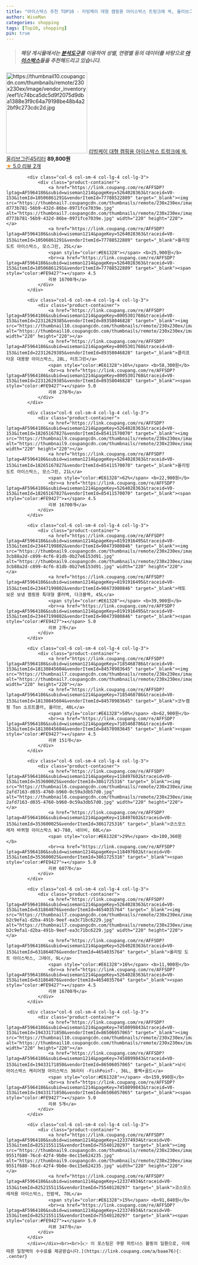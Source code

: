 ```yaml
---
title: "아이스박스 추천 TOP10 - 리빙케이 대형 캠핑용 아이스박스 트렁크에 쏙, 올리브그린45리터"
author: WiseMan
categories: shopping
tags: [Top10, shopping]
pin: true
---
```


> ##### 해당 게시물에서는 [**분석도구**](https://itemscout.io/)를 이용하여 **성별**, **연령별** 등의 데이터를 바탕으로 [**아이스박스**](https://link.coupang.com/a/baae76)들을 추천해드리고 있습니다.
<div class="container"><div class="row">
            <div class="col-6 col-sm-4 col-lg-4 col-lg-3">
                <div class="product-container">
                    <a href="https://link.coupang.com/re/AFFSDP?lptag=AF5964186&subid=wiseman1214&pageKey=8056300288&traceid=V0-153&itemId=22614447796&vendorItemId=89656038541" target="_blank"><img src="https://thumbnail10.coupangcdn.com/thumbnails/remote/230x230ex/image/vendor_inventory/eef1/c74bca5dc5d9f2075d9dba1388e3f9c64a79198be48b4a22bf9c273cdc2d.jpg" alt="https://thumbnail10.coupangcdn.com/thumbnails/remote/230x230ex/image/vendor_inventory/eef1/c74bca5dc5d9f2075d9dba1388e3f9c64a79198be48b4a22bf9c273cdc2d.jpg" width="220" height="220"></a>
                    <a href="https://link.coupang.com/re/AFFSDP?lptag=AF5964186&subid=wiseman1214&pageKey=8056300288&traceid=V0-153&itemId=22614447796&vendorItemId=89656038541" target="_blank">리빙케이 대형 캠핑용 아이스박스 트렁크에 쏙, 올리브그린45리터</a>
                    <span style="color:#E61328"></span> <b>89,800원</b>
                    <br><a href="https://link.coupang.com/re/AFFSDP?lptag=AF5964186&subid=wiseman1214&pageKey=8056300288&traceid=V0-153&itemId=22614447796&vendorItemId=89656038541" target="_blank"><span style="color:#FE9427">★</span> 5.0
                    리뷰 2개</a>
                </div>
            </div>
            
            <div class="col-6 col-sm-4 col-lg-4 col-lg-3">
                <div class="product-container">
                    <a href="https://link.coupang.com/re/AFFSDP?lptag=AF5964186&subid=wiseman1214&pageKey=5264028363&traceid=V0-153&itemId=10506861291&vendorItemId=77788522889" target="_blank"><img src="https://thumbnail7.coupangcdn.com/thumbnails/remote/230x230ex/image/retail/images/1751600002860770-d773b781-56b9-432d-86be-0971fce7039e.jpg" alt="https://thumbnail7.coupangcdn.com/thumbnails/remote/230x230ex/image/retail/images/1751600002860770-d773b781-56b9-432d-86be-0971fce7039e.jpg" width="220" height="220"></a>
                    <a href="https://link.coupang.com/re/AFFSDP?lptag=AF5964186&subid=wiseman1214&pageKey=5264028363&traceid=V0-153&itemId=10506861291&vendorItemId=77788522889" target="_blank">올리빙 도트 아이스박스, 모스그린, 25L</a>
                    <span style="color:#E61328"></span> <b>25,900원</b>
                    <br><a href="https://link.coupang.com/re/AFFSDP?lptag=AF5964186&subid=wiseman1214&pageKey=5264028363&traceid=V0-153&itemId=10506861291&vendorItemId=77788522889" target="_blank"><span style="color:#FE9427">★</span> 4.5
                    리뷰 16700개</a>
                </div>
            </div>
            
            <div class="col-6 col-sm-4 col-lg-4 col-lg-3">
                <div class="product-container">
                    <a href="https://link.coupang.com/re/AFFSDP?lptag=AF5964186&subid=wiseman1214&pageKey=8005301768&traceid=V0-153&itemId=22312629385&vendorItemId=89358046828" target="_blank"><img src="https://thumbnail10.coupangcdn.com/thumbnails/remote/230x230ex/image/vendor_inventory/64bd/5775ebacba00784dc0dd82a61611d5bcccc11c36ec6c0f087b53b48444fa.png" alt="https://thumbnail10.coupangcdn.com/thumbnails/remote/230x230ex/image/vendor_inventory/64bd/5775ebacba00784dc0dd82a61611d5bcccc11c36ec6c0f087b53b48444fa.png" width="220" height="220"></a>
                    <a href="https://link.coupang.com/re/AFFSDP?lptag=AF5964186&subid=wiseman1214&pageKey=8005301768&traceid=V0-153&itemId=22312629385&vendorItemId=89358046828" target="_blank">클리프타운 대용량 아이스박스, 28L, 터프그린</a>
                    <span style="color:#E61328">16%</span> <b>58,300원</b>
                    <br><a href="https://link.coupang.com/re/AFFSDP?lptag=AF5964186&subid=wiseman1214&pageKey=8005301768&traceid=V0-153&itemId=22312629385&vendorItemId=89358046828" target="_blank"><span style="color:#FE9427">★</span> 5.0
                    리뷰 270개</a>
                </div>
            </div>
            
            <div class="col-6 col-sm-4 col-lg-4 col-lg-3">
                <div class="product-container">
                    <a href="https://link.coupang.com/re/AFFSDP?lptag=AF5964186&subid=wiseman1214&pageKey=5264028363&traceid=V0-153&itemId=18265167827&vendorItemId=85411570070" target="_blank"><img src="https://thumbnail9.coupangcdn.com/thumbnails/remote/230x230ex/image/rs_quotation_api/sc2dlvp5/932eff99aab14c559cc5877d635c96f9.jpg" alt="https://thumbnail9.coupangcdn.com/thumbnails/remote/230x230ex/image/rs_quotation_api/sc2dlvp5/932eff99aab14c559cc5877d635c96f9.jpg" width="220" height="220"></a>
                    <a href="https://link.coupang.com/re/AFFSDP?lptag=AF5964186&subid=wiseman1214&pageKey=5264028363&traceid=V0-153&itemId=18265167827&vendorItemId=85411570070" target="_blank">올리빙 도트 아이스박스, 모스그린, 21L</a>
                    <span style="color:#E61328">62%</span> <b>22,900원</b>
                    <br><a href="https://link.coupang.com/re/AFFSDP?lptag=AF5964186&subid=wiseman1214&pageKey=5264028363&traceid=V0-153&itemId=18265167827&vendorItemId=85411570070" target="_blank"><span style="color:#FE9427">★</span> 4.5
                    리뷰 16700개</a>
                </div>
            </div>
            
            <div class="col-6 col-sm-4 col-lg-4 col-lg-3">
                <div class="product-container">
                    <a href="https://link.coupang.com/re/AFFSDP?lptag=AF5964186&subid=wiseman1214&pageKey=8191916495&traceid=V0-153&itemId=23447199802&vendorItemId=90473980846" target="_blank"><img src="https://thumbnail9.coupangcdn.com/thumbnails/remote/230x230ex/image/retail/images/1865153109650436-3cb88a2d-c899-4cf6-81db-0b27e6153d91.jpg" alt="https://thumbnail9.coupangcdn.com/thumbnails/remote/230x230ex/image/retail/images/1865153109650436-3cb88a2d-c899-4cf6-81db-0b27e6153d91.jpg" width="220" height="220"></a>
                    <a href="https://link.coupang.com/re/AFFSDP?lptag=AF5964186&subid=wiseman1214&pageKey=8191916495&traceid=V0-153&itemId=23447199802&vendorItemId=90473980846" target="_blank">레토 보온 보냉 캠핑용 특대형 쿨러백, 다크블랙, 45L</a>
                    <span style="color:#E61328"></span> <b>39,900원</b>
                    <br><a href="https://link.coupang.com/re/AFFSDP?lptag=AF5964186&subid=wiseman1214&pageKey=8191916495&traceid=V0-153&itemId=23447199802&vendorItemId=90473980846" target="_blank"><span style="color:#FE9427">★</span> 5.0
                    리뷰 2개</a>
                </div>
            </div>
            
            <div class="col-6 col-sm-4 col-lg-4 col-lg-3">
                <div class="product-container">
                    <a href="https://link.coupang.com/re/AFFSDP?lptag=AF5964186&subid=wiseman1214&pageKey=7185468786&traceid=V0-153&itemId=18130845604&vendorItemId=84570983645" target="_blank"><img src="https://thumbnail7.coupangcdn.com/thumbnails/remote/230x230ex/image/vendor_inventory/1395/631dba3559fd766c9f873bd43e3acf3ba3d4bad6646251ed47565d23934d.jpg" alt="https://thumbnail7.coupangcdn.com/thumbnails/remote/230x230ex/image/vendor_inventory/1395/631dba3559fd766c9f873bd43e3acf3ba3d4bad6646251ed47565d23934d.jpg" width="220" height="220"></a>
                    <a href="https://link.coupang.com/re/AFFSDP?lptag=AF5964186&subid=wiseman1214&pageKey=7185468786&traceid=V0-153&itemId=18130845604&vendorItemId=84570983645" target="_blank">코누캠핑 Ton 소프트쿨러, 올리브, 40L</a>
                    <span style="color:#E61328">50%</span> <b>62,900원</b>
                    <br><a href="https://link.coupang.com/re/AFFSDP?lptag=AF5964186&subid=wiseman1214&pageKey=7185468786&traceid=V0-153&itemId=18130845604&vendorItemId=84570983645" target="_blank"><span style="color:#FE9427">★</span> 4.5
                    리뷰 151개</a>
                </div>
            </div>
            
            <div class="col-6 col-sm-4 col-lg-4 col-lg-3">
                <div class="product-container">
                    <a href="https://link.coupang.com/re/AFFSDP?lptag=AF5964186&subid=wiseman1214&pageKey=118497602&traceid=V0-153&itemId=353600025&vendorItemId=3861725316" target="_blank"><img src="https://thumbnail6.coupangcdn.com/thumbnails/remote/230x230ex/image/retail/images/1603803340551251-2afd7163-d035-4760-b960-0c59a3db57d0.jpg" alt="https://thumbnail6.coupangcdn.com/thumbnails/remote/230x230ex/image/retail/images/1603803340551251-2afd7163-d035-4760-b960-0c59a3db57d0.jpg" width="220" height="220"></a>
                    <a href="https://link.coupang.com/re/AFFSDP?lptag=AF5964186&subid=wiseman1214&pageKey=118497602&traceid=V0-153&itemId=353600025&vendorItemId=3861725316" target="_blank">코스모스 레저 바퀴형 아이스박스 WJ-780, 네이비, 60L</a>
                    <span style="color:#E61328">29%</span> <b>100,360원</b>
                    <br><a href="https://link.coupang.com/re/AFFSDP?lptag=AF5964186&subid=wiseman1214&pageKey=118497602&traceid=V0-153&itemId=353600025&vendorItemId=3861725316" target="_blank"><span style="color:#FE9427">★</span> 5.0
                    리뷰 607개</a>
                </div>
            </div>
            
            <div class="col-6 col-sm-4 col-lg-4 col-lg-3">
                <div class="product-container">
                    <a href="https://link.coupang.com/re/AFFSDP?lptag=AF5964186&subid=wiseman1214&pageKey=5264028363&traceid=V0-153&itemId=631864876&vendorItemId=4654035764" target="_blank"><img src="https://thumbnail7.coupangcdn.com/thumbnails/remote/230x230ex/image/retail/images/345727723326932-b2c9efa1-d2ba-491b-9eef-ea3c71bc6229.jpg" alt="https://thumbnail7.coupangcdn.com/thumbnails/remote/230x230ex/image/retail/images/345727723326932-b2c9efa1-d2ba-491b-9eef-ea3c71bc6229.jpg" width="220" height="220"></a>
                    <a href="https://link.coupang.com/re/AFFSDP?lptag=AF5964186&subid=wiseman1214&pageKey=5264028363&traceid=V0-153&itemId=631864876&vendorItemId=4654035764" target="_blank">올리빙 도트 아이스박스, 그레이, 9L</a>
                    <span style="color:#E61328">16%</span> <b>11,900원</b>
                    <br><a href="https://link.coupang.com/re/AFFSDP?lptag=AF5964186&subid=wiseman1214&pageKey=5264028363&traceid=V0-153&itemId=631864876&vendorItemId=4654035764" target="_blank"><span style="color:#FE9427">★</span> 4.5
                    리뷰 16700개</a>
                </div>
            </div>
            
            <div class="col-6 col-sm-4 col-lg-4 col-lg-3">
                <div class="product-container">
                    <a href="https://link.coupang.com/re/AFFSDP?lptag=AF5964186&subid=wiseman1214&pageKey=7458099843&traceid=V0-153&itemId=19433171850&vendorItemId=86506057065" target="_blank"><img src="https://thumbnail10.coupangcdn.com/thumbnails/remote/230x230ex/image/vendor_inventory/a3f5/4a89a9d193717a768028eeae3ef4bb1ba4aab72b86123c0a40911e29e747.jpg" alt="https://thumbnail10.coupangcdn.com/thumbnails/remote/230x230ex/image/vendor_inventory/a3f5/4a89a9d193717a768028eeae3ef4bb1ba4aab72b86123c0a40911e29e747.jpg" width="220" height="220"></a>
                    <a href="https://link.coupang.com/re/AFFSDP?lptag=AF5964186&subid=wiseman1214&pageKey=7458099843&traceid=V0-153&itemId=19433171850&vendorItemId=86506057065" target="_blank">낚시 아이스박스 케리어형 아이스박스 36리터 -FishPoinT-, 36L, 블랙+골드</a>
                    <span style="color:#E61328"></span> <b>159,990원</b>
                    <br><a href="https://link.coupang.com/re/AFFSDP?lptag=AF5964186&subid=wiseman1214&pageKey=7458099843&traceid=V0-153&itemId=19433171850&vendorItemId=86506057065" target="_blank"><span style="color:#FE9427">★</span> 5.0
                    리뷰 5개</a>
                </div>
            </div>
            
            <div class="col-6 col-sm-4 col-lg-4 col-lg-3">
                <div class="product-container">
                    <a href="https://link.coupang.com/re/AFFSDP?lptag=AF5964186&subid=wiseman1214&pageKey=123374934&traceid=V0-153&itemId=8252155115&vendorItemId=75540120297" target="_blank"><img src="https://thumbnail9.coupangcdn.com/thumbnails/remote/230x230ex/image/retail/images/1604008321958320-9551f680-76cd-42f4-9b0e-0ec15e624235.jpg" alt="https://thumbnail9.coupangcdn.com/thumbnails/remote/230x230ex/image/retail/images/1604008321958320-9551f680-76cd-42f4-9b0e-0ec15e624235.jpg" width="220" height="220"></a>
                    <a href="https://link.coupang.com/re/AFFSDP?lptag=AF5964186&subid=wiseman1214&pageKey=123374934&traceid=V0-153&itemId=8252155115&vendorItemId=75540120297" target="_blank">코스모스 레저용 아이스박스, 진밤색, 70L</a>
                    <span style="color:#E61328">15%</span> <b>91,040원</b>
                    <br><a href="https://link.coupang.com/re/AFFSDP?lptag=AF5964186&subid=wiseman1214&pageKey=123374934&traceid=V0-153&itemId=8252155115&vendorItemId=75540120297" target="_blank"><span style="color:#FE9427">★</span> 5.0
                    리뷰 347개</a>
                </div>
            </div>
            </div></div><br><br>[👉 이 포스팅은 쿠팡 파트너스 활동의 일환으로, 이에 따른 일정액의 수수료를 제공받습니다.](https://link.coupang.com/a/baae76){: .center}